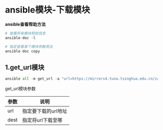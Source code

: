 # ansible模块-下载模块

**ansible查看帮助方法**

```python
# 查看所有模块帮助信息
ansible-doc -l   

# 指定查看某个模块参数用法
ansible-doc copy  
```



## 1.get_url模块

```python
ansible all -m get_url -a "url=https://mirrors4.tuna.tsinghua.edu.cn/zabbix/zabbix/5.0/rhel/7/x86_64/zabbix-agent-5.0.0-1.el7.x86_64.rpm dest=/opt"
```



get_url模块参数

| 参数 | 说明                |
| ---- | ------------------- |
| url  | 指定要下载的url地址 |
| dest | 指定将url下载至哪   |

